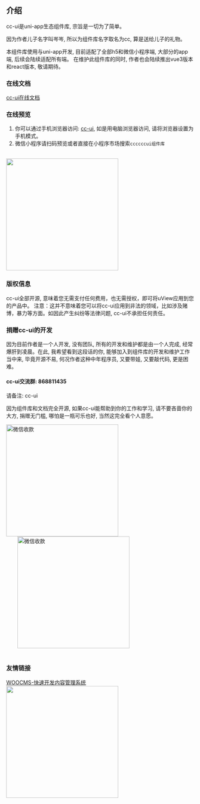 ## 介绍
cc-ui是uni-app生态组件库, 宗旨是一切为了简单。

因为作者儿子名字叫岑岑, 所以为组件库名字取名为cc, 算是送给儿子的礼物。

本组件库使用与uni-app开发, 目前适配了全部h5和微信小程序端, 大部分的app端, 后续会陆续适配所有端。
在维护此组件库的同时, 作者也会陆续推出vue3版本和react版本, 敬请期待。

### 在线文档
[cc-ui在线文档](https://ladychatterleylover.github.io/cc-ui-web/)

### 在线预览
1. 你可以通过手机浏览器访问: [cc-ui](https://static-df19c143-c147-44fa-84a0-61752f5834cc.bspapp.com/cc-ui/#/), 如是用电脑浏览器访问, 请将浏览器设置为手机模式。
2. 微信小程序请扫码预览或者直接在小程序市场搜索`ccccccui组件库` 
<br>
<img src='https://static-df19c143-c147-44fa-84a0-61752f5834cc.bspapp.com/static/erweima.jpg' width='300' height='300'>

### 版权信息
cc-ui全部开源, 意味着您无需支付任何费用，也无需授权，即可将uView应用到您的产品中。
注意：这并不意味着您可以将cc-ui应用到非法的领域，比如涉及赌博，暴力等方面。如因此产生纠纷等法律问题, cc-ui不承担任何责任。

### 捐赠cc-ui的开发
因为目前作者是一个人开发, 没有团队, 所有的开发和维护都是由一个人完成, 经常爆肝到凌晨。在此, 我希望看到这段话的你, 能够加入到组件库的开发和维护工作当中来, 毕竟开源不易, 何况作者这种中年程序员, 又要带娃, 又要敲代码, 更是困难。

#### cc-ui交流群: 868811435
请备注: cc-ui

因为组件库和文档完全开源, 如果cc-ui能帮助到你的工作和学习, 请不要吝啬你的大方, 捐赠无门槛, 哪怕是一瓶可乐也好, 当然这完全看个人意愿。

<div>
 <img width='300' height='300' alt='微信收款' src='https://static-df19c143-c147-44fa-84a0-61752f5834cc.bspapp.com/static/1.jpeg'>
 <img style='margin-left: 30px' width='300' height='300' alt='微信收款' src='https://static-df19c143-c147-44fa-84a0-61752f5834cc.bspapp.com/static/2.jpeg'>
</div>

<br>

### 友情链接
[WOOCMS-快速开发内容管理系统](https://wooadmin.cn/)
<br>
<img width='300' height='300' src='https://static-df19c143-c147-44fa-84a0-61752f5834cc.bspapp.com/static/wooadmin.png'>